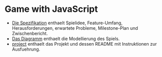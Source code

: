 # Game with JavaScript

* [Die Spezifikation](specification.org) enthaelt Spielidee, Feature-Umfang, Herausforderungen, erwartete Probleme, Milestone-Plan und Zwischenbericht.
* [Das Diagramm](diagram.svg) enthaelt die Modellierung des Spiels.
* [project](project) enthaelt das Projekt und dessen README mit Instruktionen zur Ausfuehrung.
